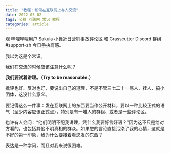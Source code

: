 ```yaml
---
title: "教程：如何在互联网上与人交流"
date: 2022-05-02
tags: 公益 互联网 常识 教程
categories: article
---
```


观 哔哩哔哩用户 Sakula 小舞近日营销事故评论区 和 Grasscutter Discord 群组#support-zh 今日争执有感。

我以为这是个常识。

我们在交流的时候应该注意什么呢？

**我们要试着讲理。（Try to be reasonable.）**

批评也好、反对也好，要说出自己的道理，不是不管三七二十一骂人、挂人、搞小团体，这没什么意义。

要记得这么一件事：发在互联网上的东西要当作公开材料，要以一种比较正式的语气（至少内容应该正式点），特别是有一堆人的群组、或者是一些评论区。

也许有人会问：“他们明明不配我讲理，凭什么我要好言好语？”因为这不只是给对方看的，也包括其他不明真相的群众。如果您的言论直接污染了我的心情，这就是不好的第一印象，我为什么要接着看您发的东西？

表达是一种学问，而且对我来说很困难。
